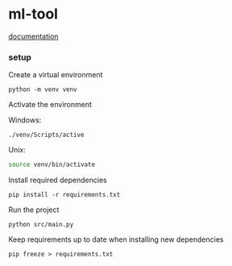 # ml-tool

[documentation](./doc/README.md)

### setup
Create a virtual environment
```
python -m venv venv
```

Activate the environment

Windows:
```
./venv/Scripts/active
```
Unix:
```zsh
source venv/bin/activate
```

Install required dependencies
```
pip install -r requirements.txt
```

Run the project
```
python src/main.py
```

Keep requirements up to date when installing new dependencies
```
pip freeze > requirements.txt
```
